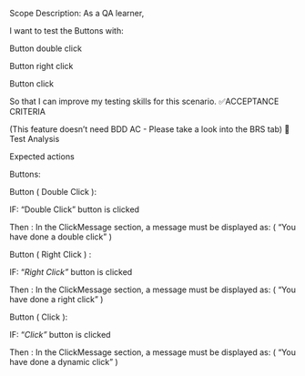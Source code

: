 Scope Description: As a QA learner,

I want to test the Buttons with:

Button double click

Button right click

Button click

So that I can improve my testing skills for this scenario. ✅ACCEPTANCE CRITERIA

(This feature doesn’t need BDD AC - Please take a look into the BRS tab) 🔬Test Analysis

Expected actions

Buttons:

Button ( Double Click ):

IF: “Double Click” button is clicked

Then : In the ClickMessage section, a message must be displayed as: ( “You have done a double click” )

Button ( Right Click ) :

IF: “_Right Click”_ button is clicked

Then : In the ClickMessage section, a message must be displayed as: ( “You have done a right click” )

Button ( Click ):

IF: “_Click”_ button is clicked

Then : In the ClickMessage section, a message must be displayed as: ( “You have done a dynamic click” )
